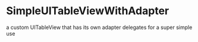 # SimpleUITableViewWithAdapter
a custom UITableView that has its own adapter delegates for a super simple use
 
